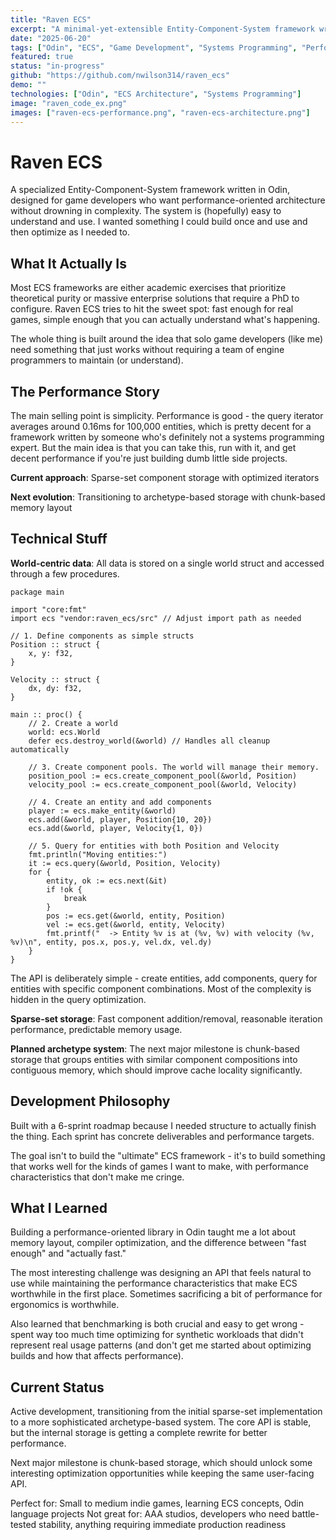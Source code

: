```yaml
---
title: "Raven ECS"
excerpt: "A minimal-yet-extensible Entity-Component-System framework written in Odin, optimized for solo game developers who want performance without complexity."
date: "2025-06-20"
tags: ["Odin", "ECS", "Game Development", "Systems Programming", "Performance"]
featured: true
status: "in-progress"
github: "https://github.com/nwilson314/raven_ecs"
demo: ""
technologies: ["Odin", "ECS Architecture", "Systems Programming"]
image: "raven_code_ex.png"
images: ["raven-ecs-performance.png", "raven-ecs-architecture.png"]
---
```


# Raven ECS

A specialized Entity-Component-System framework written in Odin, designed for game developers who want performance-oriented architecture without drowning in complexity. The system is (hopefully) easy to understand and use. I wanted something I could build once and use and then optimize as I needed to.

## What It Actually Is

Most ECS frameworks are either academic exercises that prioritize theoretical purity or massive enterprise solutions that require a PhD to configure. Raven ECS tries to hit the sweet spot: fast enough for real games, simple enough that you can actually understand what's happening.

The whole thing is built around the idea that solo game developers (like me) need something that just works without requiring a team of engine programmers to maintain (or understand).

## The Performance Story

The main selling point is simplicity. Performance is good - the query iterator averages around 0.16ms for 100,000 entities, which is pretty decent for a framework written by someone who's definitely not a systems programming expert. But the main idea is that you can take this, run with it, and get decent performance if you're just building dumb little side projects.

**Current approach**: Sparse-set component storage with optimized iterators

**Next evolution**: Transitioning to archetype-based storage with chunk-based memory layout

## Technical Stuff

**World-centric data**: All data is stored on a single world struct and accessed through a few procedures.

```odin
package main

import "core:fmt"
import ecs "vendor:raven_ecs/src" // Adjust import path as needed

// 1. Define components as simple structs
Position :: struct {
	x, y: f32,
}

Velocity :: struct {
	dx, dy: f32,
}

main :: proc() {
	// 2. Create a world
	world: ecs.World
	defer ecs.destroy_world(&world) // Handles all cleanup automatically

	// 3. Create component pools. The world will manage their memory.
	position_pool := ecs.create_component_pool(&world, Position)
	velocity_pool := ecs.create_component_pool(&world, Velocity)

	// 4. Create an entity and add components
	player := ecs.make_entity(&world)
	ecs.add(&world, player, Position{10, 20})
	ecs.add(&world, player, Velocity{1, 0})

	// 5. Query for entities with both Position and Velocity
	fmt.println("Moving entities:")
	it := ecs.query(&world, Position, Velocity)
	for {
		entity, ok := ecs.next(&it)
		if !ok {
			break
		}
		pos := ecs.get(&world, entity, Position)
		vel := ecs.get(&world, entity, Velocity)
		fmt.printf("  -> Entity %v is at (%v, %v) with velocity (%v, %v)\n", entity, pos.x, pos.y, vel.dx, vel.dy)
	}
}
```

The API is deliberately simple - create entities, add components, query for entities with specific component combinations. Most of the complexity is hidden in the query optimization.

**Sparse-set storage**: Fast component addition/removal, reasonable iteration performance, predictable memory usage.

**Planned archetype system**: The next major milestone is chunk-based storage that groups entities with similar component compositions into contiguous memory, which should improve cache locality significantly.

## Development Philosophy

Built with a 6-sprint roadmap because I needed structure to actually finish the thing. Each sprint has concrete deliverables and performance targets.

The goal isn't to build the "ultimate" ECS framework - it's to build something that works well for the kinds of games I want to make, with performance characteristics that don't make me cringe.

## What I Learned

Building a performance-oriented library in Odin taught me a lot about memory layout, compiler optimization, and the difference between "fast enough" and "actually fast."

The most interesting challenge was designing an API that feels natural to use while maintaining the performance characteristics that make ECS worthwhile in the first place. Sometimes sacrificing a bit of performance for ergonomics is worthwhile. 

Also learned that benchmarking is both crucial and easy to get wrong - spent way too much time optimizing for synthetic workloads that didn't represent real usage patterns (and don't get me started about optimizing builds and how that affects performance).

## Current Status

Active development, transitioning from the initial sparse-set implementation to a more sophisticated archetype-based system. The core API is stable, but the internal storage is getting a complete rewrite for better performance.

Next major milestone is chunk-based storage, which should unlock some interesting optimization opportunities while keeping the same user-facing API.

Perfect for: Small to medium indie games, learning ECS concepts, Odin language projects
Not great for: AAA studios, developers who need battle-tested stability, anything requiring immediate production readiness